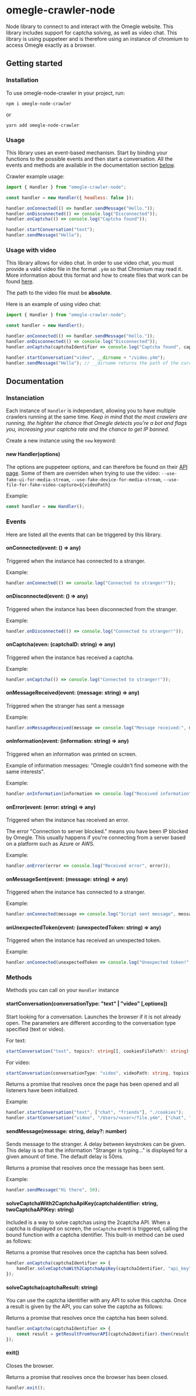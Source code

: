 # omegle-crawler-node

Node library to connect to and interact with the Omegle website. This library includes support for captcha solving, as well as video chat.
This library is using puppeteer and is therefore using an instance of chromium to access Omegle exactly as a browser.

## Getting started

### Installation

To use omegle-node-crawler in your project, run:

```
npm i omegle-node-crawler
```

or

```
yarn add omegle-node-crawler
```

### Usage

This library uses an event-based mechanism.
Start by binding your functions to the possible events and then start a conversation. All the events and methods are available in the documentation section [below](#documentation).

Crawler example usage:

```javascript
import { Handler } from "omegle-crawler-node";

const handler = new Handler({ headless: false });

handler.onConnected(() => handler.sendMessage("Hello."));
handler.onDisconnected(() => console.log("Disconnected"));
handler.onCaptcha(() => console.log("Captcha found"));

handler.startConversation("text");
handler.sendMessage("Hello");
```

### Usage with video

This library allows for video chat. In order to use video chat, you must provide a valid video file in the format `.y4m` so that Chromium may read it. More information about this format and how to create files that work can be found [here](https://testrtc.com/y4m-video-chrome/).

The path to the video file must be **absolute**.

Here is an example of using video chat:

```javascript
import { Handler } from "omegle-crawler-node";

const handler = new Handler();

handler.onConnected(() => handler.sendMessage("Hello."));
handler.onDisconnected(() => console.log("Disconnected"));
handler.onCaptcha(captchaIdentifier => console.log("Captcha found", captchaIdentifier));

handler.startConversation("video", __dirname + "/video.y4m");
handler.sendMessage("Hello"); // __dirname returns the path of the current directory.
```

## Documentation

### Instanciation

Each instance of `Handler` is independant, allowing you to have multiple crawlers running at the same time. _Keep in mind that the most crawlers are running, the highter the chance that Omegle detects you're a bot and flags you, increasing your captcha rate and the chance to get IP banned._

Create a new instance using the `new` keyword:

#### new Handler(options)

The options are puppeteer options, and can therefore be found on their [API page](https://github.com/GoogleChrome/puppeteer/blob/v1.15.0/docs/api.md#puppeteerlaunchoptions).
Some of them are overriden when trying to use the video: `--use-fake-ui-for-media-stream`, `--use-fake-device-for-media-stream`, `--use-file-for-fake-video-capture=${videoPath}`

Example:

```typescript
const handler = new Handler();
```

### Events

Here are listed all the events that can be triggered by this library.

#### onConnected(event: () => any)

Triggered when the instance has connected to a stranger.

Example:

```javascript
handler.onConnected(() => console.log("Connected to stranger!"));
```

#### onDisconnected(event: () => any)

Triggered when the instance has been disconnected from the stranger.

Example:

```javascript
handler.onDisconnected(() => console.log("Connected to stranger!"));
```

#### onCaptcha(even: (captchaID: string) => any)

Triggered when the instance has received a captcha.

Example:

```javascript
handler.onCaptcha(() => console.log("Connected to stranger!"));
```

#### onMessageReceived(event: (message: string) => any)

Triggered when the stranger has sent a message

Example:

```javascript
handler.onMessageReceived(message => console.log("Message received:", message));
```

#### onInformation(event: (information: string) => any)

Triggered when an information was printed on screen.

Example of information messages: "Omegle couldn't find someone with the same interests".

Example:

```javascript
handler.onInformation(information => console.log("Received information", information));
```

#### onError(event: (error: string) => any)

Triggered when the instance has received an error.

The error "Connection to server blocked." means you have been IP blocked by Omegle. This usually happens if you're connecting from a server based on a platform such as Azure or AWS.

Example:

```javascript
handler.onError(error => console.log("Received error", error));
```

#### onMessageSent(event: (message: string) => any)

Triggered when the instance has connected to a stranger.

Example:

```javascript
handler.onConnected(message => console.log("Script sent message", message));
```

#### onUnexpectedToken(event: (unexpectedToken: string) => any)

Triggered when the instance has received an unexpected token.

Example:

```javascript
handler.onConnected(unexpectedToken => console.log("Unexpected token!", unexpectedToken));
```

### Methods

Methods you can call on your `Handler` instance

#### startConversation(conversationType: "text" | "video" [,options])

Start looking for a conversation. Launches the browser if it is not already open. The parameters are different according to the conversation type specified (text or video).

For text:

```typescript
startConversation("text", topics?: string[], cookiesFilePath?: string)
```

For video:

```typescript
startConversation(conversationType: "video", videoPath: string, topics?: string[], cookiesFilePath?: string)
```

Returns a promise that resolves once the page has been opened and all listeners have been initialized.

Example:

```javascript
handler.startConversation("text", ["chat", "friends"], "./cookies");
handler.startConversation("video", "/Users/<user>/file.y4m", ["chat", "friends"], "./cookies");
```

#### sendMessage(message: string, delay?: number)

Sends message to the stranger. A delay between keystrokes can be given.
This delay is so that the information "Stranger is typing..." is displayed for a given amount of time.
The default delay is 50ms.

Returns a promise that resolves once the message has been sent.

Example:

```javascript
handler.sendMessage("Hi there", 50);
```

#### solveCaptchaWith2CaptchaApiKey(captchaIdentifier: string, twoCaptchaAPIKey: string)

Included is a way to solve captchas using the 2captcha API. When a captcha is displayed on screen, the `onCaptcha` event is triggered, calling the bound function with a captcha identifier. This built-in method can be used as follows:

Returns a promise that resolves once the captcha has been solved.

```javascript
handler.onCaptcha(captchaIdentifier => {
	handler.solveCaptchaWith2CaptchaApiKey(captchaIdentifier, "api_key");
});
```

#### solveCaptcha(captchaResult: string)

You can use the captcha identifier with any API to solve this captcha. Once a result is given by the API, you can solve the captcha as follows:

Returns a promise that resolves once the captcha has been solved.

```javascript
handler.onCaptcha(captchaIdentifier => {
	const result = getResultFromYourAPI(captchaIdentifier).then(result => handler.solveCaptcha(result));
});
```

#### exit()

Closes the browser.

Returns a promise that resolves once the browser has been closed.

```javascript
handler.exit();
```
